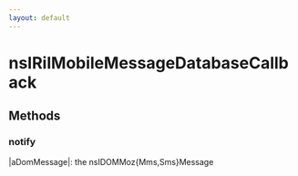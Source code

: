```yaml
---
layout: default
---
```


# nsIRilMobileMessageDatabaseCallback #

## Methods ##

### notify ###
  
|aDomMessage|: the nsIDOMMoz{Mms,Sms}Message  
  

